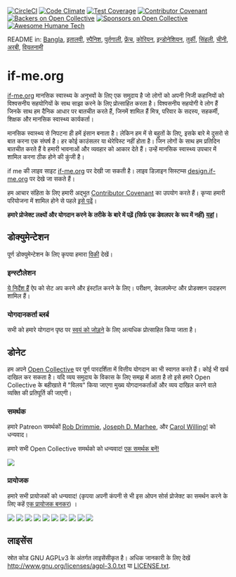 [![CircleCI](https://circleci.com/gh/ifmeorg/ifme/tree/main.svg?style=svg)](https://circleci.com/gh/ifmeorg/ifme/tree/main)
[![Code Climate](https://codeclimate.com/github/ifmeorg/ifme/badges/gpa.svg)](https://codeclimate.com/github/ifmeorg/ifme)
[![Test Coverage](https://api.codeclimate.com/v1/badges/f9444a4d4116720518fe/test_coverage)](https://codeclimate.com/github/ifmeorg/ifme/test_coverage)
[![Contributor Covenant](https://img.shields.io/badge/Contributor%20Covenant-v2.1%20adopted-ff69b4.svg)](code_of_conduct.md)
[![Backers on Open Collective](https://opencollective.com/ifme/backers/badge.svg)](#backers)
[![Sponsors on Open Collective](https://opencollective.com/ifme/sponsors/badge.svg)](#sponsors)
[![Awesome Humane Tech](https://raw.githubusercontent.com/humanetech-community/awesome-humane-tech/main/humane-tech-badge.svg?sanitize=true)](https://github.com/humanetech-community/awesome-humane-tech)

README in: [Bangla](https://github.com/ifmeorg/ifme/blob/main/README-BN.md), [इतालवी](https://github.com/ifmeorg/ifme/blob/main/README-IT.md), [स्पैनिश](https://github.com/ifmeorg/ifme/blob/main/README-ES.md), [पुर्तगाली](https://github.com/ifmeorg/ifme/blob/main/README-PT.md),
[फ्रेंच](https://github.com/ifmeorg/ifme/blob/main/README-FR.md), [कोरियन](https://github.com/ifmeorg/ifme/blob/main/README-KO.md),
[इन्डोनेशियन](https://github.com/ifmeorg/ifme/blob/main/README-ID.md), [तुर्की](https://github.com/ifmeorg/ifme/blob/main/README-TR.md),
[सिंहली](https://github.com/ifmeorg/ifme/blob/main/README-LK.md), [चीनी](https://github.com/ifmeorg/ifme/blob/main/README-CN.md), [अरबी](https://github.com/ifmeorg/ifme/blob/main/README-AR.md), [वियतनामी](https://github.com/ifmeorg/ifme/blob/main/README-VI.md)

# if-me.org

[if-me.org](https://www.if-me.org/) मानसिक स्वास्थ्य के अनुभवों के लिए एक समुदाय है
जो लोगों को अपनी निजी कहानियों को विश्वसनीय सहयोगियों के साथ साझा करने के लिए प्रोत्साहित करता है।
विश्वसनीय सहयोगी वे लोग हैं जिनके साथ हम दैनिक आधार पर बातचीत करते हैं, जिनमें शामिल हैं
मित्र, परिवार के सदस्य, सहकर्मी, शिक्षक और मानसिक स्वास्थ्य कार्यकर्ता।

मानसिक स्वास्थ्य से निपटना ही हमें इंसान बनाता है। लेकिन हम में से बहुतों के लिए,
इसके बारे मे दुसरो से बात करना एक संघर्ष है।   हर कोई काउंसलर या थेरेपिस्ट नहीं होता है।
जिन लोगों के साथ हम प्रतिदिन बातचीत करते हैं वे हमारी भावनाओं और व्यवहार को आकार देते हैं।
उन्हें मानसिक स्वास्थ्य उपचार में शामिल करना ठीक होने की कुंजी है।

if me की लाइव साइट [if-me.org](https://www.if-me.org/) पर देखी जा सकती है। लाइव डिज़ाइन सिस्टम्स [design.if-me.org](http://design.if-me.org/) पर देखे जा सकते हैं।

हम आचार संहिता के लिए हमारी अद्भुत [Contributor Covenant](http://contributor-covenant.org) का उपयोग करते हैं। कृप्या हमारी परियोजना में शामिल होने से पहले
[इसे पढ़ें](https://github.com/ifmeorg/ifme/blob/main/code_of_conduct.md)।


**हमारे प्रोजेक्ट लक्ष्यों और योगदान करने के तरीके के बारे में पढ़ें (सिर्फ एक डेवलपर के रूप में नहीं) [यहां](https://github.com/ifmeorg/ifme/blob/main/CONTRIBUTING.md)।**

## डोक्युमेन्टेशन

पूर्ण डोक्युमेन्टेशन के लिए कृपया हमारा [विकी](https://github.com/ifmeorg/ifme/wiki) देखें।

### इन्स्टौलेशन

[ये निर्देश हैं](https://github.com/ifmeorg/ifme/wiki/Installation) ऐप को सेट अप करने और इंस्टॉल करने के लिए। परीक्षण, डेवलपमेन्ट और प्रोडक्शन उदाहरण शामिल हैं।

### योगदानकर्ता ब्लर्ब

सभी को हमारे योगदान पृष्ठ पर [स्वयं को जोड़ने](https://github.com/ifmeorg/ifme/wiki/Contributor-Blurb) के लिए अत्यधिक प्रोत्साहित किया जाता है।

## डोनेट

हम अपने [Open Collective](https://opencollective.com/ifme) पर पूर्ण पारदर्शिता में वित्तीय योगदान का भी स्वागत करते हैं।
कोई भी खर्च दाखिल कर सकता है। यदि व्यय समुदाय के विकास के लिए समझ में आता है
तो इसे हमारे Open Collective के बहीखाते में "विलय" किया जाएगा
मुख्य योगदानकर्ताओं और व्यय दाखिल करने वाले व्यक्ति की प्रतिपूर्ति की जाएगी।

### समर्थक

हमारे Patreon समर्थकों [Rob Drimmie](https://www.patreon.com/user?u=3251857),
[Joseph D. Marhee](https://www.patreon.com/user?u=2899171), और
[Carol Willing!](https://www.patreon.com/user?u=202458) को धन्यवाद।

हमारे सभी Open Collective समर्थको को धन्यवाद!
[एक समर्थक बनें!](https://opencollective.com/ifme#backer)

<a href="https://opencollective.com/ifme#backers" target="_blank"><img src="https://opencollective.com/ifme/backers.svg?width=890"></a>

### प्रायोजक

हमारे सभी प्रायोजकों को धन्यवाद! (कृपया अपनी कंपनी से भी इस ओपन सोर्स प्रोजेक्ट का समर्थन करने के लिए कहें
[एक प्रायोजक बनकर](https://opencollective.com/ifme#sponsor)) ।

<section role="presentation">
  <a href="https://opencollective.com/ifme/sponsor/0/website" target="_blank"><img src="https://opencollective.com/ifme/sponsor/0/avatar.svg"></a>
  <a href="https://opencollective.com/ifme/sponsor/1/website" target="_blank"><img src="https://opencollective.com/ifme/sponsor/1/avatar.svg"></a>
  <a href="https://opencollective.com/ifme/sponsor/2/website" target="_blank"><img src="https://opencollective.com/ifme/sponsor/2/avatar.svg"></a>
  <a href="https://opencollective.com/ifme/sponsor/3/website" target="_blank"><img src="https://opencollective.com/ifme/sponsor/3/avatar.svg"></a>
  <a href="https://opencollective.com/ifme/sponsor/4/website" target="_blank"><img src="https://opencollective.com/ifme/sponsor/4/avatar.svg"></a>
  <a href="https://opencollective.com/ifme/sponsor/5/website" target="_blank"><img src="https://opencollective.com/ifme/sponsor/5/avatar.svg"></a>
  <a href="https://opencollective.com/ifme/sponsor/6/website" target="_blank"><img src="https://opencollective.com/ifme/sponsor/6/avatar.svg"></a>
  <a href="https://opencollective.com/ifme/sponsor/7/website" target="_blank"><img src="https://opencollective.com/ifme/sponsor/7/avatar.svg"></a>
  <a href="https://opencollective.com/ifme/sponsor/8/website" target="_blank"><img src="https://opencollective.com/ifme/sponsor/8/avatar.svg"></a>
  <a href="https://opencollective.com/ifme/sponsor/9/website" target="_blank"><img src="https://opencollective.com/ifme/sponsor/9/avatar.svg"></a>
</section>

## लाइसेंस

स्रोत कोड GNU AGPLv3 के अंतर्गत लाइसेंसीकृत है।
अधिक जानकारी के लिए देखें  http://www.gnu.org/licenses/agpl-3.0.txt या [LICENSE.txt](https://github.com/ifmeorg/ifme/blob/main/LICENSE.txt).
